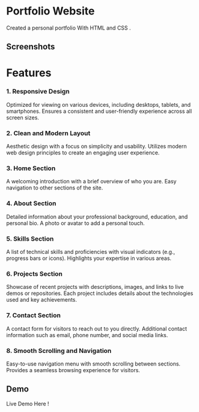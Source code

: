 
# Portfolio Website

Created a personal portfolio With HTML and CSS .





## Screenshots




# Features

### 1. Responsive Design

Optimized for viewing on various devices, including desktops, tablets, and smartphones.
Ensures a consistent and user-friendly experience across all screen sizes.

### 2. Clean and Modern Layout

Aesthetic design with a focus on simplicity and usability.
Utilizes modern web design principles to create an engaging user experience.


### 3. Home Section

A welcoming introduction with a brief overview of who you are.
Easy navigation to other sections of the site.


### 4. About Section

Detailed information about your professional background, education, and personal bio.
A photo or avatar to add a personal touch.

### 5. Skills Section

A list of technical skills and proficiencies with visual indicators (e.g., progress bars or icons).
Highlights your expertise in various areas.


### 6. Projects Section

Showcase of recent projects with descriptions, images, and links to live demos or repositories.
Each project includes details about the technologies used and key achievements.

### 7. Contact Section

A contact form for visitors to reach out to you directly.
Additional contact information such as email, phone number, and social media links.


### 8. Smooth Scrolling and Navigation

Easy-to-use navigation menu with smooth scrolling between sections.
Provides a seamless browsing experience for visitors.



## Demo

Live Demo Here ! 
>>>  


